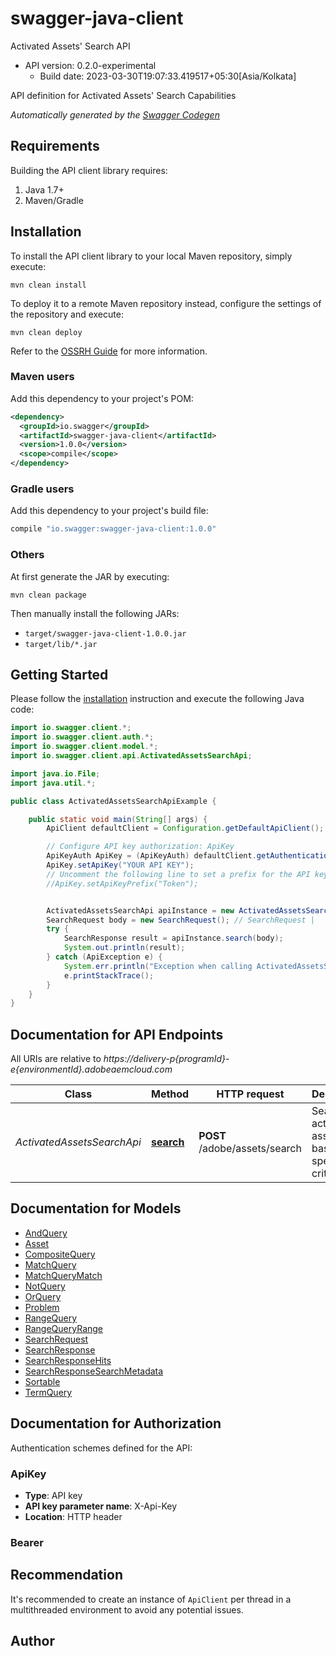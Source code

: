 # swagger-java-client

Activated Assets&#x27; Search API
- API version: 0.2.0-experimental
  - Build date: 2023-03-30T19:07:33.419517+05:30[Asia/Kolkata]

API definition for Activated Assets' Search Capabilities


*Automatically generated by the [Swagger Codegen](https://github.com/swagger-api/swagger-codegen)*


## Requirements

Building the API client library requires:
1. Java 1.7+
2. Maven/Gradle

## Installation

To install the API client library to your local Maven repository, simply execute:

```shell
mvn clean install
```

To deploy it to a remote Maven repository instead, configure the settings of the repository and execute:

```shell
mvn clean deploy
```

Refer to the [OSSRH Guide](http://central.sonatype.org/pages/ossrh-guide.html) for more information.

### Maven users

Add this dependency to your project's POM:

```xml
<dependency>
  <groupId>io.swagger</groupId>
  <artifactId>swagger-java-client</artifactId>
  <version>1.0.0</version>
  <scope>compile</scope>
</dependency>
```

### Gradle users

Add this dependency to your project's build file:

```groovy
compile "io.swagger:swagger-java-client:1.0.0"
```

### Others

At first generate the JAR by executing:

```shell
mvn clean package
```

Then manually install the following JARs:

* `target/swagger-java-client-1.0.0.jar`
* `target/lib/*.jar`

## Getting Started

Please follow the [installation](#installation) instruction and execute the following Java code:

```java
import io.swagger.client.*;
import io.swagger.client.auth.*;
import io.swagger.client.model.*;
import io.swagger.client.api.ActivatedAssetsSearchApi;

import java.io.File;
import java.util.*;

public class ActivatedAssetsSearchApiExample {

    public static void main(String[] args) {
        ApiClient defaultClient = Configuration.getDefaultApiClient();

        // Configure API key authorization: ApiKey
        ApiKeyAuth ApiKey = (ApiKeyAuth) defaultClient.getAuthentication("ApiKey");
        ApiKey.setApiKey("YOUR API KEY");
        // Uncomment the following line to set a prefix for the API key, e.g. "Token" (defaults to null)
        //ApiKey.setApiKeyPrefix("Token");


        ActivatedAssetsSearchApi apiInstance = new ActivatedAssetsSearchApi();
        SearchRequest body = new SearchRequest(); // SearchRequest | 
        try {
            SearchResponse result = apiInstance.search(body);
            System.out.println(result);
        } catch (ApiException e) {
            System.err.println("Exception when calling ActivatedAssetsSearchApi#search");
            e.printStackTrace();
        }
    }
}
```

## Documentation for API Endpoints

All URIs are relative to *https://delivery-p{programId}-e{environmentId}.adobeaemcloud.com*

Class | Method | HTTP request | Description
------------ | ------------- | ------------- | -------------
*ActivatedAssetsSearchApi* | [**search**](docs/ActivatedAssetsSearchApi.md#search) | **POST** /adobe/assets/search | Search for activated assets based on specified criteria

## Documentation for Models

 - [AndQuery](docs/AndQuery.md)
 - [Asset](docs/Asset.md)
 - [CompositeQuery](docs/CompositeQuery.md)
 - [MatchQuery](docs/MatchQuery.md)
 - [MatchQueryMatch](docs/MatchQueryMatch.md)
 - [NotQuery](docs/NotQuery.md)
 - [OrQuery](docs/OrQuery.md)
 - [Problem](docs/Problem.md)
 - [RangeQuery](docs/RangeQuery.md)
 - [RangeQueryRange](docs/RangeQueryRange.md)
 - [SearchRequest](docs/SearchRequest.md)
 - [SearchResponse](docs/SearchResponse.md)
 - [SearchResponseHits](docs/SearchResponseHits.md)
 - [SearchResponseSearchMetadata](docs/SearchResponseSearchMetadata.md)
 - [Sortable](docs/Sortable.md)
 - [TermQuery](docs/TermQuery.md)

## Documentation for Authorization

Authentication schemes defined for the API:
### ApiKey

- **Type**: API key
- **API key parameter name**: X-Api-Key
- **Location**: HTTP header

### Bearer



## Recommendation

It's recommended to create an instance of `ApiClient` per thread in a multithreaded environment to avoid any potential issues.

## Author


